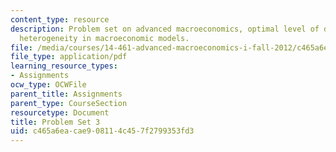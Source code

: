```yaml
---
content_type: resource
description: Problem set on advanced macroeconomics, optimal level of dept, and agent
  heterogeneity in macroeconomic models.
file: /media/courses/14-461-advanced-macroeconomics-i-fall-2012/c465a6eacae908114c457f2799353fd3_MIT14_461F12_pset3.pdf
file_type: application/pdf
learning_resource_types:
- Assignments
ocw_type: OCWFile
parent_title: Assignments
parent_type: CourseSection
resourcetype: Document
title: Problem Set 3
uid: c465a6ea-cae9-0811-4c45-7f2799353fd3
---
```

